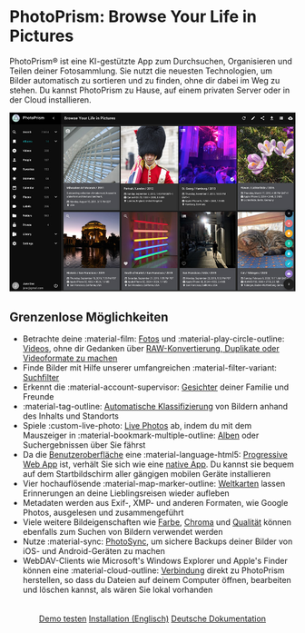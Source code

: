# PhotoPrism: Browse Your Life in Pictures

PhotoPrism® ist eine KI-gestützte App zum Durchsuchen, Organisieren und Teilen deiner Fotosammlung.
Sie nutzt die neuesten Technologien, um Bilder automatisch zu sortieren und zu finden, ohne dir dabei im Weg zu stehen.
Du kannst PhotoPrism zu Hause, auf einem privaten Server oder in der Cloud installieren.

![Screenshot](img/preview.jpg)

## Grenzenlose Möglichkeiten ##

* Betrachte deine :material-film: [Fotos](user-guide/organize/browse.md) und :material-play-circle-outline: [Videos](https://demo.photoprism.org/videos), ohne dir Gedanken über [RAW-Konvertierung, Duplikate oder Videoformate zu machen](user-guide/settings/library.md)
* Finde Bilder mit Hilfe unserer umfangreichen :material-filter-variant: [Suchfilter](https://demo.photoprism.org/browse?view=cards&q=flower%20color%3Ared)
* Erkennt die :material-account-supervisor: [Gesichter](https://demo.photoprism.org/people) deiner Familie und Freunde
* :material-tag-outline: [Automatische Klassifizierung](https://demo.photoprism.org/labels) von Bildern anhand des Inhalts und Standorts
* Spiele :custom-live-photo: [Live Photos](https://demo.photoprism.org/browse?view=cards&q=type%3Alive) ab, indem du mit dem Mauszeiger in :material-bookmark-multiple-outline: [Alben]((https://demo.photoprism.org/albums)) oder Suchergebnissen über Sie fährst
* Da die [Benutzeroberfläche](https://demo.photoprism.org/) eine :material-language-html5: [Progressive Web App](https://developer.mozilla.org/en-US/docs/Web/Progressive_web_apps) ist,
  verhält Sie sich wie eine [native App](https://en.wikipedia.org/wiki/Progressive_web_application). Du kannst sie bequem auf dem Startbildschirm aller gängigen mobilen Geräte installieren
* Vier hochauflösende :material-map-marker-outline: [Weltkarten](https://demo.photoprism.org/places) lassen Erinnerungen an deine Lieblingsreisen wieder aufleben
* Metadaten werden aus Exif-, XMP- und anderen Formaten, wie Google Photos, ausgelesen und zusammengeführt
* Viele weitere Bildeigenschaften wie [Farbe](https://demo.photoprism.org/browse?view=cards&q=color:red), [Chroma](https://demo.photoprism.org/browse?view=cards&q=mono%3Atrue) und [Qualität](https://demo.photoprism.org/review) können ebenfalls zum Suchen von Bildern verwendet werden
* Nutze :material-sync: [PhotoSync](https://www.photosync-app.com/), um sichere Backups deiner Bilder von iOS- und Android-Geräten zu machen
* WebDAV-Clients wie Microsoft's Windows Explorer und Apple's Finder können eine :material-cloud-outline: [Verbindung](https://docs.photoprism.org/user-guide/sync/webdav/) direkt zu PhotoPrism herstellen, so dass du Dateien auf deinem Computer öffnen, bearbeiten und löschen kannst, als wären Sie lokal vorhanden

<p style="text-align: center; padding: 20px 4px;">
  <a class="action-button" href="https://demo.photoprism.org/" target="_blank">Demo testen</a>
  <a class="action-button" href="https://docs.photoprism.org/getting-started/" target="_blank">Installation (Englisch)</a>
  <a class="action-button" href="user-guide/">Deutsche Dokumentation</a>
</p>

